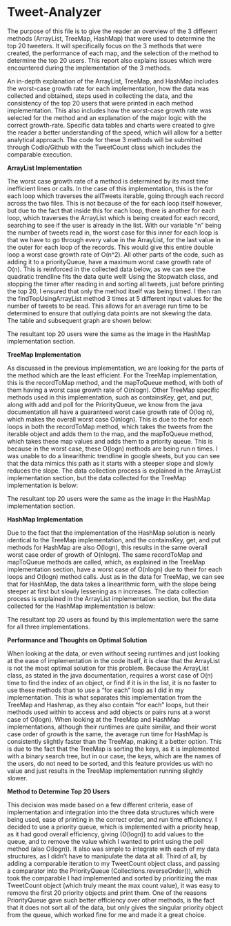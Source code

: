 # Tweet-Analyzer

The purpose of this file is to give the reader an overview of the 3 different methods (ArrayList, TreeMap, HashMap) that were used to determine the top 20 tweeters. It will specifically focus on the 3 methods that were created, the performance of each map, and the selection of the method to determine the top 20 users. This report also explains issues which were encountered during the implementation of the 3 methods.

An in-depth explanation of the ArrayList, TreeMap, and HashMap includes the worst-case growth rate for each implementation, how the data was collected and obtained, steps used in collecting the data, and the consistency of the top 20 users that were printed in each method implementation. This also includes how the worst-case growth rate was selected for the method and an explanation of the major logic with the correct growth-rate. Specific data tables and charts were created to give the reader a better understanding of the speed, which will allow for a better analytical approach. The code for these 3 methods will be submitted through Codio/Github with the TweetCount class which includes the comparable execution.

**ArrayList Implementation**

The worst case growth rate of a method is determined by its most time inefficient lines or calls. In the case of this implementation, this is the for each loop which traverses the allTweets iterable, going through each record across the two files. This is not because of the for each loop itself however, but due to the fact that inside this for each loop, there is another for each loop, which traverses the ArrayList which is being created for each record, searching to see if the user is already in the list. With our variable “n” being the number of tweets read in, the worst case for this inner for each loop is that we have to go through every value in the ArrayList, for the last value in the outer for each loop of the records. This would give this entire double loop a worst case growth rate of O(n^2). All other parts of the code, such as adding it to a priorityQueue, have a maximum worst case growth rate of O(n). This is reinforced in the collected data below, as we can see the quadratic trendline fits the data quite well!
Using the Stopwatch class, and stopping the timer after reading in and sorting all tweets, just before printing the top 20, I ensured that only the method itself was being timed. I then ran the findTopUsingArrayList method 3 times at 5 different input values for the number of tweets to be read. This allows for an average run time to be determined to ensure that outlying data points are not skewing the data. The table and subsequent graph are shown below:

The resultant top 20 users were the same as the image in the HashMap implementation section.

**TreeMap Implementation**

As discussed in the previous implementation, we are looking for the parts of the method which are the least efficient. For the TreeMap implementation, this is the recordToMap method, and the mapToQueue method, with both of them having a worst case growth rate of O(nlogn). Other TreeMap specific methods used in this implementation, such as containsKey, get, and put, along with add and poll for the PriorityQueue, we know from the java documentation all have a guaranteed worst case growth rate of O(log n), which makes the overall worst case O(nlogn). This is due to the for each loops in both the recordToMap method, which takes the tweets from the iterable object and adds them to the map, and the mapToQueue method, which takes these map values and adds them to a priority queue. This is because in the worst case, these O(logn) methods are being run n times. I was unable to do a linearithmic trendline in google sheets, but you can see that the data mimics this path as it starts with a steeper slope and slowly reduces the slope.
The data collection process is explained in the ArrayList implementation section, but the data collected for the TreeMap implementation is below:

The resultant top 20 users were the same as the image in the HashMap implementation section.

**HashMap Implementation**

Due to the fact that the implementation of the HashMap solution is nearly identical to the TreeMap implementation, and the containsKey, get, and put methods for HashMap are also O(logn), this results in the same overall worst case order of growth of O(nlogn). The same recordToMap and mapToQueue methods are called, which, as explained in the TreeMap implementation section, have a worst case of O(nlogn) due to their for each loops and O(logn) method calls. Just as in the data for TreeMap, we can see that for HashMap, the data takes a linearithmic form, with the slope being steeper at first but slowly lessening as n increases.
The data collection process is explained in the ArrayList implementation section, but the data collected for the HashMap implementation is below:


The resultant top 20 users as found by this implementation were the same for all three implementations.



**Performance and Thoughts on Optimal Solution**

When looking at the data, or even without seeing runtimes and just looking at the ease of implementation in the code itself, it is clear that the ArrayList is not the most optimal solution for this problem. Because the ArrayList class, as stated in the java documentation, requires a worst case of O(n) time to find the index of an object, or find if it is in the list, it is no faster to use these methods than to use a “for each” loop as I did in my implementation. This is what separates this implementation from the TreeMap and Hashmap, as they also contain “for each” loops, but their methods used within to access and add objects or pairs runs at a worst case of O(logn). When looking at the TreeMap and HashMap implementations, although their runtimes are quite similar, and their worst case order of growth is the same, the average run time for HashMap is consistently slightly faster than the TreeMap, making it a better option. This is due to the fact that the TreeMap is sorting the keys, as it is implemented with a binary search tree, but in our case, the keys, which are the names of the users, do not need to be sorted, and this feature provides us with no value and just results in the TreeMap implementation running slightly slower. 

**Method to Determine Top 20 Users**

This decision was made based on a few different criteria, ease of implementation and integration into the three data structures which were being used, ease of printing in the correct order, and run time efficiency. I decided to use a priority queue, which is implemented with a priority heap, as it had good overall efficiency, giving (O(logn)) to add values to the queue, and to remove the value which I wanted to print using the poll method (also O(logn)). It also was simple to integrate with each of my data structures, as I didn’t have to manipulate the data at all. Third of all, by adding a comparable iteration to my TweetCount object class, and passing a comparator into the PriorityQueue (Collections.reverseOrder()), which took the comparable I had implemented and sorted by prioritizing the max TweetCount object (which truly meant the max count value), it was easy to remove the first 20 priority objects and print them. One of the reasons PriorityQueue gave such better efficiency over other methods, is the fact that it does not sort all of the data, but only gives the singular priority object from the queue, which worked fine for me and made it a great choice.
